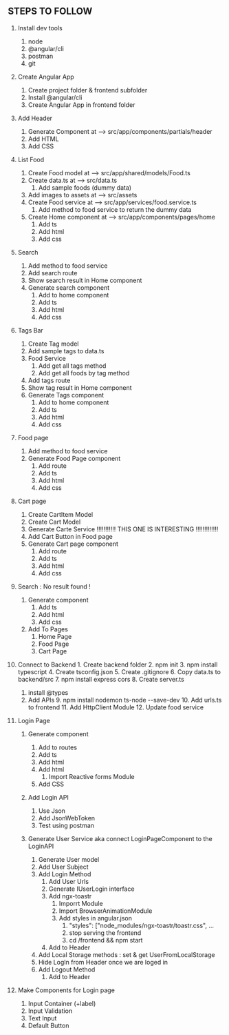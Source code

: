 ## STEPS TO FOLLOW
1. Install dev tools
    1. node
    2. @angular/cli
    3. postman
    4. git


2. Create Angular App
    1. Create project folder & frontend subfolder
    2. Install @angular/cli
    3. Create Angular App in frontend folder


3. Add Header
    1. Generate Component at --> src/app/components/partials/header
    2. Add HTML
    3. Add CSS


4. List Food
    1. Create Food model at --> src/app/shared/models/Food.ts
    2. Create data.ts at --> src/data.ts
        1. Add sample foods (dummy data)
    3. Add images to assets at --> src/assets
    4. Create Food service at --> src/app/services/food.service.ts
        1. Add method to food service to return the dummy data
    5. Create Home component at --> src/app/components/pages/home
        1. Add ts
        2. Add html
        3. Add css


5. Search
    1. Add method to food service
    2. Add search route
    3. Show search result in Home component
    4. Generate search component
        1. Add to home component
        2. Add ts
        3. Add html
        4. Add css


6. Tags Bar
    1. Create Tag model
    2. Add sample tags to data.ts
    3. Food Service
        1. Add get all tags method
        2. Add get all foods by tag method
    4. Add tags route
    5. Show tag result in Home component
    6. Generate Tags component
        1. Add to home component
        2. Add ts
        3. Add html
        4. Add css


7. Food page
    1. Add method to food service
    2. Generate Food Page component
        1. Add route
        2. Add ts
        3. Add html
        4. Add css


8. Cart page
    1. Create CartItem Model
    2. Create Cart Model
    3. Generate Carte Service   !!!!!!!!!!! THIS ONE IS INTERESTING !!!!!!!!!!!!!
    4. Add Cart Button in Food page
    5. Generate Cart page component
        1. Add route
        2. Add ts
        3. Add html
        4. Add css

9. Search : No result found !
    1. Generate component
        1. Add ts
        2. Add html
        3. Add css
    2. Add To Pages
        1. Home Page
        2. Food Page
        3. Cart Page

 10. Connect to Backend
    1. Create backend folder
    2. npm init
    3. npm install typescript
    4. Create tsconfig.json
    5. Create .gitignore
    6. Copy data.ts to backend/src
    7. npm install express cors
    8. Create server.ts
        1. install @types
        2. Add APIs
    9. npm install nodemon ts-node --save-dev
    10. Add urls.ts to frontend
    11. Add HttpClient Module
    12. Update food service

11. Login Page
    1. Generate component
        1. Add to routes
        2. Add ts
        3. Add html
        4. Add html
            1. Import Reactive forms Module
        5. Add CSS
    2. Add Login API
        1. Use Json
        2. Add JsonWebToken
        3. Test using postman
    
    3. Generate User Service aka connect LoginPageComponent to the LoginAPI
        1. Generate User model
        2. Add User Subject
        3. Add Login Method
            1. Add User Urls
            2. Generate IUserLogin interface
            3. Add ngx-toastr
                1. Imporrt Module
                2. Import BrowserAnimationModule
                3. Add styles in angular.json
                    1. "styles": ["node_modules/ngx-toastr/toastr.css", ...
                    2. stop serving the frontend
                    3. cd /frontend && npm start 
            4. Add to Header
        4. Add Local Storage methods : set & get UserFromLocalStorage
        5. Hide LogIn from Header once we are loged in
        6. Add Logout Method
            1. Add to Header
12. Make Components for Login page
    1. Input Container (+label)
    2. Input Validation
    3. Text Input
    4. Default Button


